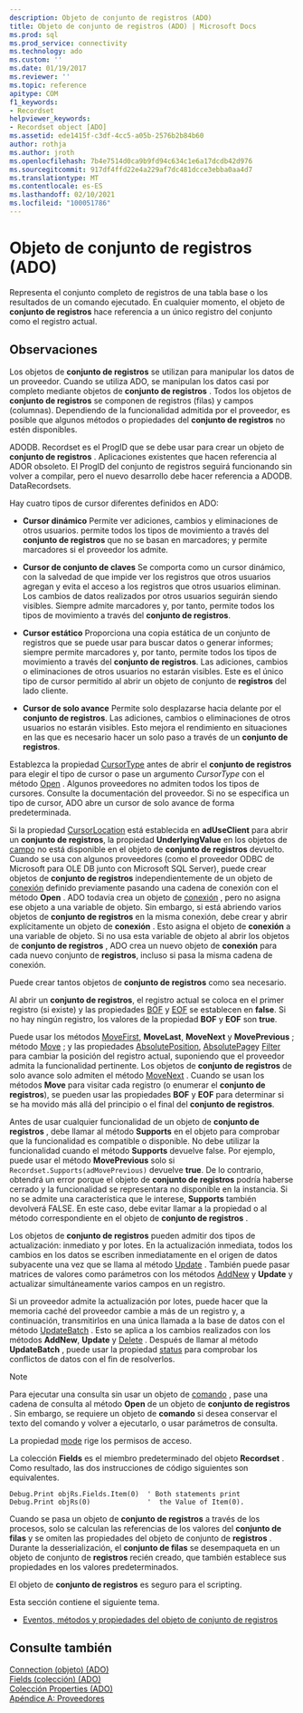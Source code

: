 ```yaml
---
description: Objeto de conjunto de registros (ADO)
title: Objeto de conjunto de registros (ADO) | Microsoft Docs
ms.prod: sql
ms.prod_service: connectivity
ms.technology: ado
ms.custom: ''
ms.date: 01/19/2017
ms.reviewer: ''
ms.topic: reference
apitype: COM
f1_keywords:
- Recordset
helpviewer_keywords:
- Recordset object [ADO]
ms.assetid: ede1415f-c3df-4cc5-a05b-2576b2b84b60
author: rothja
ms.author: jroth
ms.openlocfilehash: 7b4e7514d0ca9b9fd94c634c1e6a17dcdb42d976
ms.sourcegitcommit: 917df4ffd22e4a229af7dc481dcce3ebba0aa4d7
ms.translationtype: MT
ms.contentlocale: es-ES
ms.lasthandoff: 02/10/2021
ms.locfileid: "100051786"
---
```

# <a name="recordset-object-ado"></a>Objeto de conjunto de registros (ADO)
Representa el conjunto completo de registros de una tabla base o los resultados de un comando ejecutado. En cualquier momento, el objeto de **conjunto de registros** hace referencia a un único registro del conjunto como el registro actual.  
  
## <a name="remarks"></a>Observaciones  
 Los objetos de **conjunto de registros** se utilizan para manipular los datos de un proveedor. Cuando se utiliza ADO, se manipulan los datos casi por completo mediante objetos de **conjunto de registros** . Todos los objetos de **conjunto de registros** se componen de registros (filas) y campos (columnas). Dependiendo de la funcionalidad admitida por el proveedor, es posible que algunos métodos o propiedades del **conjunto de registros** no estén disponibles.  
  
 ADODB. Recordset es el ProgID que se debe usar para crear un objeto de **conjunto de registros** . Aplicaciones existentes que hacen referencia al ADOR obsoleto. El ProgID del conjunto de registros seguirá funcionando sin volver a compilar, pero el nuevo desarrollo debe hacer referencia a ADODB. DataRecordsets.  
  
 Hay cuatro tipos de cursor diferentes definidos en ADO:  
  
-   **Cursor dinámico** Permite ver adiciones, cambios y eliminaciones de otros usuarios. permite todos los tipos de movimiento a través del **conjunto de registros** que no se basan en marcadores; y permite marcadores si el proveedor los admite.  
  
-   **Cursor de conjunto de claves** Se comporta como un cursor dinámico, con la salvedad de que impide ver los registros que otros usuarios agregan y evita el acceso a los registros que otros usuarios eliminan. Los cambios de datos realizados por otros usuarios seguirán siendo visibles. Siempre admite marcadores y, por tanto, permite todos los tipos de movimiento a través del **conjunto de registros**.  
  
-   **Cursor estático** Proporciona una copia estática de un conjunto de registros que se puede usar para buscar datos o generar informes; siempre permite marcadores y, por tanto, permite todos los tipos de movimiento a través del **conjunto de registros**. Las adiciones, cambios o eliminaciones de otros usuarios no estarán visibles. Este es el único tipo de cursor permitido al abrir un objeto de conjunto de **registros** del lado cliente.  
  
-   **Cursor de solo avance** Permite solo desplazarse hacia delante por el **conjunto de registros**. Las adiciones, cambios o eliminaciones de otros usuarios no estarán visibles. Esto mejora el rendimiento en situaciones en las que es necesario hacer un solo paso a través de un **conjunto de registros**.  
  
 Establezca la propiedad [CursorType](./cursortype-property-ado.md) antes de abrir el **conjunto de registros** para elegir el tipo de cursor o pase un argumento *CursorType* con el método [Open](./open-method-ado-recordset.md) . Algunos proveedores no admiten todos los tipos de cursores. Consulte la documentación del proveedor. Si no se especifica un tipo de cursor, ADO abre un cursor de solo avance de forma predeterminada.  
  
 Si la propiedad [CursorLocation](./cursorlocation-property-ado.md) está establecida en **adUseClient** para abrir un **conjunto de registros**, la propiedad **UnderlyingValue** en los objetos de [campo](./field-object.md) no está disponible en el objeto de **conjunto de registros** devuelto. Cuando se usa con algunos proveedores (como el proveedor ODBC de Microsoft para OLE DB junto con Microsoft SQL Server), puede crear objetos de **conjunto de registros** independientemente de un objeto de [conexión](./connection-object-ado.md) definido previamente pasando una cadena de conexión con el método **Open** . ADO todavía crea un objeto de [conexión](./connection-object-ado.md) , pero no asigna ese objeto a una variable de objeto. Sin embargo, si está abriendo varios objetos de **conjunto de registros** en la misma conexión, debe crear y abrir explícitamente un objeto de **conexión** . Esto asigna el objeto de **conexión** a una variable de objeto. Si no usa esta variable de objeto al abrir los objetos de **conjunto de registros** , ADO crea un nuevo objeto de **conexión** para cada nuevo conjunto de **registros**, incluso si pasa la misma cadena de conexión.  
  
 Puede crear tantos objetos de **conjunto de registros** como sea necesario.  
  
 Al abrir un **conjunto de registros**, el registro actual se coloca en el primer registro (si existe) y las propiedades [BOF](./bof-eof-properties-ado.md) y [EOF](./bof-eof-properties-ado.md) se establecen en **false**. Si no hay ningún registro, los valores de la propiedad **BOF** y **EOF** son **true**.  
  
 Puede usar los métodos [MoveFirst](./movefirst-movelast-movenext-and-moveprevious-methods-ado.md), **MoveLast**, **MoveNext** y **MovePrevious** ; método [Move](./move-method-ado.md) ; y las propiedades [AbsolutePosition](./absoluteposition-property-ado.md), [AbsolutePage](./absolutepage-property-ado.md)y [Filter](./filter-property.md) para cambiar la posición del registro actual, suponiendo que el proveedor admita la funcionalidad pertinente. Los objetos de **conjunto de registros** de solo avance solo admiten el método [MoveNext](./movefirst-movelast-movenext-and-moveprevious-methods-ado.md) . Cuando se usan los métodos **Move** para visitar cada registro (o enumerar el **conjunto de registros**), se pueden usar las propiedades **BOF** y **EOF** para determinar si se ha movido más allá del principio o el final del **conjunto de registros**.  
  
 Antes de usar cualquier funcionalidad de un objeto de **conjunto de registros** , debe llamar al método **Supports** en el objeto para comprobar que la funcionalidad es compatible o disponible. No debe utilizar la funcionalidad cuando el método **Supports** devuelve false. Por ejemplo, puede usar el método **MovePrevious** solo si `Recordset.Supports(adMovePrevious)` devuelve **true**. De lo contrario, obtendrá un error porque el objeto de **conjunto de registros** podría haberse cerrado y la funcionalidad se representara no disponible en la instancia. Si no se admite una característica que le interese, **Supports** también devolverá FALSE. En este caso, debe evitar llamar a la propiedad o al método correspondiente en el objeto de **conjunto de registros** .  
  
 Los objetos de **conjunto de registros** pueden admitir dos tipos de actualización: inmediato y por lotes. En la actualización inmediata, todos los cambios en los datos se escriben inmediatamente en el origen de datos subyacente una vez que se llama al método [Update](./update-method.md) . También puede pasar matrices de valores como parámetros con los métodos [AddNew](./addnew-method-ado.md) y **Update** y actualizar simultáneamente varios campos en un registro.  
  
 Si un proveedor admite la actualización por lotes, puede hacer que la memoria caché del proveedor cambie a más de un registro y, a continuación, transmitirlos en una única llamada a la base de datos con el método [UpdateBatch](./updatebatch-method.md) . Esto se aplica a los cambios realizados con los métodos **AddNew**, **Update** y [Delete](./delete-method-ado-recordset.md) . Después de llamar al método **UpdateBatch** , puede usar la propiedad [status](./status-property-ado-recordset.md) para comprobar los conflictos de datos con el fin de resolverlos.  
  
> [!NOTE]
>  Para ejecutar una consulta sin usar un objeto de [comando](./command-object-ado.md) , pase una cadena de consulta al método **Open** de un objeto de **conjunto de registros** . Sin embargo, se requiere un objeto de **comando** si desea conservar el texto del comando y volver a ejecutarlo, o usar parámetros de consulta.  
  
 La propiedad [mode](./mode-property-ado.md) rige los permisos de acceso.  
  
 La colección **Fields** es el miembro predeterminado del objeto **Recordset** . Como resultado, las dos instrucciones de código siguientes son equivalentes.  
  
```  
Debug.Print objRs.Fields.Item(0)  ' Both statements print   
Debug.Print objRs(0)              '  the Value of Item(0).  
```  
  
 Cuando se pasa un objeto de **conjunto de registros** a través de los procesos, solo se calculan las referencias de los valores del **conjunto de filas** y se omiten las propiedades del objeto de conjunto de **registros** . Durante la desserialización, el **conjunto de filas** se desempaqueta en un objeto de conjunto de **registros** recién creado, que también establece sus propiedades en los valores predeterminados.  
  
 El objeto de **conjunto de registros** es seguro para el scripting.  
  
 Esta sección contiene el siguiente tema.  
  
-   [Eventos, métodos y propiedades del objeto de conjunto de registros](./recordset-object-properties-methods-and-events.md)  
  
## <a name="see-also"></a>Consulte también  
 [Connection (objeto) (ADO)](./connection-object-ado.md)   
 [Fields (colección) (ADO)](./fields-collection-ado.md)   
 [Colección Properties (ADO)](./properties-collection-ado.md)   
 [Apéndice A: Proveedores](../../guide/appendixes/appendix-a-providers.md)